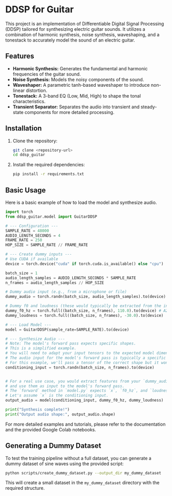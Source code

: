 # DDSP for Guitar

This project is an implementation of Differentiable Digital Signal Processing (DDSP) tailored for synthesizing electric guitar sounds. It utilizes a combination of harmonic synthesis, noise synthesis, waveshaping, and a tonestack to accurately model the sound of an electric guitar.

## Features

- **Harmonic Synthesis:** Generates the fundamental and harmonic frequencies of the guitar sound.
- **Noise Synthesis:** Models the noisy components of the sound.
- **Waveshaper:** A parametric tanh-based waveshaper to introduce non-linear distortion.
- **Tonestack:** A 3-band EQ (Low, Mid, High) to shape the tonal characteristics.
- **Transient Separator:** Separates the audio into transient and steady-state components for more detailed processing.

## Installation

1. Clone the repository:
   ```bash
   git clone <repository-url>
   cd ddsp_guitar
   ```

2. Install the required dependencies:
   ```bash
   pip install -r requirements.txt
   ```

## Basic Usage

Here is a basic example of how to load the model and synthesize audio.

```python
import torch
from ddsp_guitar.model import GuitarDDSP

# --- Configuration ---
SAMPLE_RATE = 48000
AUDIO_LENGTH_SECONDS = 4
FRAME_RATE = 250
HOP_SIZE = SAMPLE_RATE // FRAME_RATE

# --- Create dummy inputs ---
# Use CUDA if available
device = torch.device("cuda" if torch.cuda.is_available() else "cpu")

batch_size = 1
audio_length_samples = AUDIO_LENGTH_SECONDS * SAMPLE_RATE
n_frames = audio_length_samples // HOP_SIZE

# Dummy audio input (e.g., from a microphone or file)
dummy_audio = torch.randn(batch_size, audio_length_samples).to(device)

# Dummy f0 and loudness (these would typically be extracted from the input audio)
dummy_f0_hz = torch.full((batch_size, n_frames), 110.0).to(device) # A2 note
dummy_loudness = torch.full((batch_size, n_frames), -30.0).to(device)

# --- Load Model ---
model = GuitarDDSP(sample_rate=SAMPLE_RATE).to(device)

# --- Synthesize Audio ---
# Note: The model's forward pass expects specific shapes.
# This is a simplified example.
# You will need to adapt your input tensors to the expected model dimensions.
# The audio input for the model's forward pass is typically a specific feature representation, not raw audio.
# For this example, we'll pass a tensor of the correct shape but it won't produce meaningful sound without proper conditioning.
conditioning_input = torch.randn(batch_size, n_frames).to(device)


# For a real use case, you would extract features from your `dummy_audio`
# and use them as input to the model's forward pass.
# The `forward` method in `model.py` expects `x`, `f0_hz`, and `loudness`.
# Let's assume `x` is the conditioning input.
output_audio = model(conditioning_input, dummy_f0_hz, dummy_loudness)

print("Synthesis complete!")
print("Output audio shape:", output_audio.shape)
```

For more detailed examples and tutorials, please refer to the documentation and the provided Google Colab notebooks.

## Generating a Dummy Dataset

To test the training pipeline without a full dataset, you can generate a dummy dataset of sine waves using the provided script:

```bash
python scripts/create_dummy_dataset.py --output_dir my_dummy_dataset
```

This will create a small dataset in the `my_dummy_dataset` directory with the required structure.
